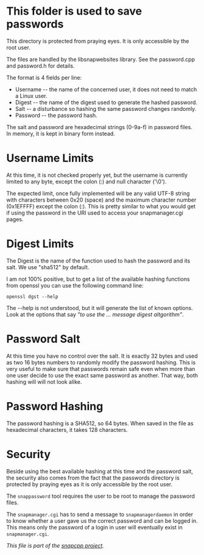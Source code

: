 
This folder is used to save passwords
=====================================

This directory is protected from praying eyes. It is only accessible by
the root user.

The files are handled by the libsnapwebsites library. See the password.cpp
and password.h for details.

The format is 4 fields per line:

* Username -- the name of the concerned user, it does not need to match a
              Linux user.
* Digest -- the name of the digest used to generate the hashed password.
* Salt -- a disturbance so hashing the same password changes randomly.
* Password -- the password hash.

The salt and password are hexadecimal strings (0-9a-f) in password files.
In memory, it is kept in binary form instead.


Username Limits
===============

At this time, it is not checked properly yet, but the username is currently
limited to any byte, except the colon (:) and null character ('\0').

The expected limit, once fully implemented will be any valid UTF-8 string
with characters between 0x20 (space) and the maximum character number
(0x1EFFFF) except the colon (:). This is pretty similar to what you would
get if using the password in the URI used to access your snapmanager.cgi
pages.


Digest Limits
=============

The Digest is the name of the function used to hash the password and its
salt. We use "sha512" by default.

I am not 100% positive, but to get a list of the available hashing
functions from openssl you can use the following command line:

    openssl dgst --help

The --help is not understood, but it will generate the list of known
options. Look at the options that say _"to use the ... message digest
altgorithm"_.


Password Salt
=============

At this time you have no control over the salt. It is exactly 32 bytes
and used as two 16 bytes numbers to randomly modify the password hashing.
This is very useful to make sure that passwords remain safe even when
more than one user decide to use the exact same password as another.
That way, both hashing will will not look alike.


Password Hashing
================

The password hashing is a SHA512, so 64 bytes. When saved in the file as
hexadecimal characters, it takes 128 characters.


Security
========

Beside using the best available hashing at this time and the password salt,
the security also comes from the fact that the passwords directory is
protected by praying eyes as it is only accessible by the root user.

The `snappassword` tool requires the user to be root to manage the password
files.

The `snapmanager.cgi` has to send a message to `snapmanagerdaemon` in order
to know whether a user gave us the correct password and can be logged in.
This means only the password of a login in user will eventually exist in
`snapmanager.cgi`.


_This file is part of the [snapcpp project](http://snapwebsites.org/)._
